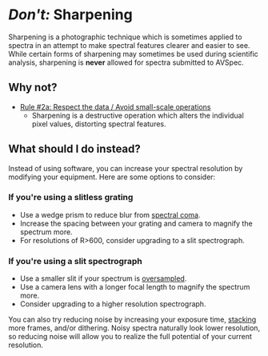 # *Don't:* Sharpening

Sharpening is a photographic technique which is sometimes applied to spectra in an attempt to make spectral features clearer and easier to see. While certain forms of sharpening may sometimes be used during scientific analysis, sharpening is **never** allowed for spectra submitted to AVSpec.

## Why not?

- [Rule #2a: Respect the data / Avoid small-scale operations](../three%20rules%20for%20quality%20spectra.md)
  - Sharpening is a destructive operation which alters the individual pixel values, distorting spectral features.

## What should I do instead?

Instead of using software, you can increase your spectral resolution by modifying your equipment. Here are some options to consider:

### If you're using a slitless grating

- Use a wedge prism to reduce blur from [spectral coma](../identifying%20aberrations/spectral%20coma.md).
- Increase the spacing between your grating and camera to magnify the spectrum more.
- For resolutions of R>600, consider upgrading to a slit spectrograph.

### If you're using a slit spectrograph

- Use a smaller slit if your spectrum is [oversampled](../identifying%20aberrations/oversampling.md).
- Use a camera lens with a longer focal length to magnify the spectrum more.
- Consider upgrading to a higher resolution spectrograph.

You can also try reducing noise by increasing your exposure time, [stacking](../dos/stacking.md) more frames, and/or dithering. Noisy spectra naturally look lower resolution, so reducing noise will allow you to realize the full potential of your current resolution.
